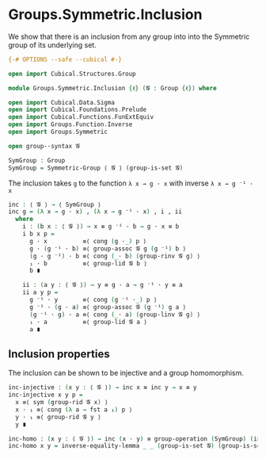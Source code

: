 # Groups.Symmetric.Inclusion

We show that there is an inclusion from any group into into the Symmetric group of its underlying set.
```agda
{-# OPTIONS --safe --cubical #-}

open import Cubical.Structures.Group

module Groups.Symmetric.Inclusion {ℓ} (𝓖 : Group {ℓ}) where

open import Cubical.Data.Sigma
open import Cubical.Foundations.Prelude
open import Cubical.Functions.FunExtEquiv
open import Groups.Function.Inverse
open import Groups.Symmetric

open group-·syntax 𝓖

SymGroup : Group
SymGroup = Symmetric-Group ⟨ 𝓖 ⟩ (group-is-set 𝓖)
```

The inclusion takes `g` to the function `λ x → g · x` with inverse `λ x → g ⁻¹ · x`
```agda
inc : ⟨ 𝓖 ⟩ → ⟨ SymGroup ⟩
inc g = (λ x → g · x) , (λ x → g ⁻¹ · x) , i , ii
  where
    i : (b x : ⟨ 𝓖 ⟩) → x ≡ g ⁻¹ · b → g · x ≡ b
    i b x p =
      g · x          ≡⟨ cong (g ·_) p ⟩
      g · (g ⁻¹ · b) ≡⟨ group-assoc 𝓖 g (g ⁻¹) b ⟩
      (g · g ⁻¹) · b ≡⟨ cong (_· b) (group-rinv 𝓖 g) ⟩
      ₁ · b          ≡⟨ group-lid 𝓖 b ⟩
      b ∎

    ii : (a y : ⟨ 𝓖 ⟩) → y ≡ g · a → g ⁻¹ · y ≡ a
    ii a y p =
      g ⁻¹ · y       ≡⟨ cong (g ⁻¹ ·_) p ⟩
      g ⁻¹ · (g · a) ≡⟨ group-assoc 𝓖 (g ⁻¹) g a ⟩
      (g ⁻¹ · g) · a ≡⟨ cong (_· a) (group-linv 𝓖 g) ⟩
      ₁ · a          ≡⟨ group-lid 𝓖 a ⟩
      a ∎
```

## Inclusion properties

The inclusion can be shown to be injective and a group homomorphism.

```agda
inc-injective : (x y : ⟨ 𝓖 ⟩) → inc x ≡ inc y → x ≡ y
inc-injective x y p =
  x ≡⟨ sym (group-rid 𝓖 x) ⟩
  x · ₁ ≡⟨ cong (λ a → fst a ₁) p ⟩
  y · ₁ ≡⟨ group-rid 𝓖 y ⟩
  y ∎

inc-homo : (x y : ⟨ 𝓖 ⟩) → inc (x · y) ≡ group-operation (SymGroup) (inc x) (inc y)
inc-homo x y = inverse-equality-lemma _ _ (group-is-set 𝓖) (group-is-set 𝓖) λ g → sym (group-assoc 𝓖 x y g)
```
